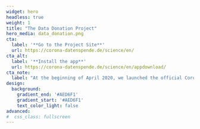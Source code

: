 ```yaml
---
widget: hero
headless: true
weight: 1
title: "The Data Donation Project"
hero_media: data_donation.png
cta:
  label: '**Go to the Project Site**'
  url: https://corona-datenspende.de/science/en/
cta_alt:
  label: '**Install the app**'
  url: https://corona-datenspende.de/science/en/appdownload/
cta_note:
  label: "At the beginning of April 2020, we launched the official Corona Data Donation App. Since then, over half a million people in Germany have decided to donate their data. For that, we would like to express our sincerest gratitude! There has never before been a research project of this magnitide involving the collaborative efforts of both citizens and scientists. It is really quite unique."  
design:
  background:
    gradient_end: '#AED6F1'
    gradient_start: '#AED6F1'
    text_color_light: false
advanced:
#  css_class: fullscreen
---
```


